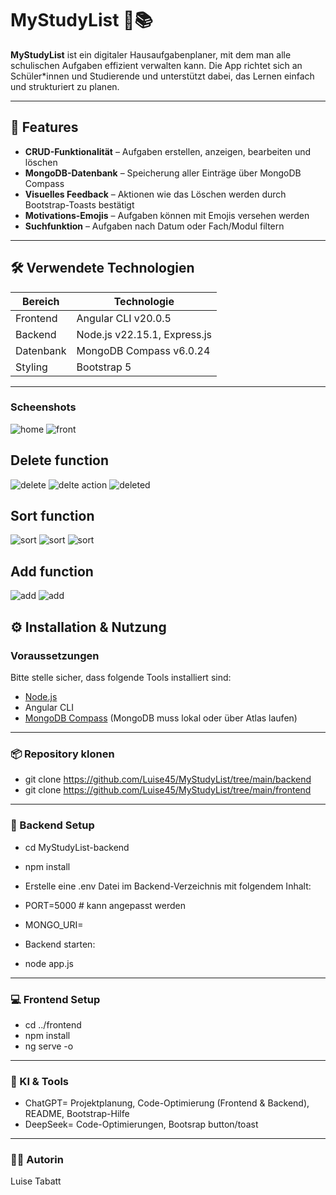 # MyStudyList 📖📚

**MyStudyList** ist ein digitaler Hausaufgabenplaner, mit dem man alle schulischen Aufgaben effizient verwalten kann. Die App richtet sich an Schüler\*innen und Studierende und unterstützt dabei, das Lernen einfach und strukturiert zu planen.

---

## 📘 Features

- **CRUD-Funktionalität** – Aufgaben erstellen, anzeigen, bearbeiten und löschen  
- **MongoDB-Datenbank** – Speicherung aller Einträge über MongoDB Compass  
- **Visuelles Feedback** – Aktionen wie das Löschen werden durch Bootstrap-Toasts bestätigt  
- **Motivations-Emojis** – Aufgaben können mit Emojis versehen werden  
- **Suchfunktion** – Aufgaben nach Datum oder Fach/Modul filtern  

---

## 🛠️ Verwendete Technologien

| Bereich    | Technologie                            |
|------------|----------------------------------------|
| Frontend   | Angular CLI v20.0.5                    |
| Backend    | Node.js v22.15.1, Express.js           |
| Datenbank  | MongoDB Compass v6.0.24                |
| Styling    | Bootstrap 5                            |

---
### Scheenshots


![home](/screenshots/1.png)
![front](/screenshots/2.png)

## Delete function
![delete](/screenshots/3..png)
![delte action](/screenshots/4..png)
![deleted](/screenshots/5..png)

## Sort function
![sort](/screenshots/8.png)
![sort](/screenshots/9.png)
![sort](/screenshots/10.png)

## Add function

![add](/screenshots/6.png)
![add](/screenshots/7.png)


## ⚙️ Installation & Nutzung

### Voraussetzungen

Bitte stelle sicher, dass folgende Tools installiert sind:

- [Node.js](https://nodejs.org/)  
- Angular CLI  
- [MongoDB Compass](https://www.mongodb.com/products/compass) (MongoDB muss lokal oder über Atlas laufen)

---

### 📦 Repository klonen


- git clone https://github.com/Luise45/MyStudyList/tree/main/backend
- git clone https://github.com/Luise45/MyStudyList/tree/main/frontend

---

### 🚀 Backend Setup

- cd MyStudyList-backend
- npm install
- Erstelle eine .env Datei im Backend-Verzeichnis mit folgendem Inhalt:

- PORT=5000 # kann angepasst werden
- MONGO_URI=<name der eigenen Datenbank>
- Backend starten:
- node app.js

---

### 💻 Frontend Setup

- cd ../frontend
- npm install
- ng serve -o

---

### 🤖 KI & Tools

- ChatGPT=  Projektplanung, Code-Optimierung (Frontend & Backend), README, Bootstrap-Hilfe
- DeepSeek= Code-Optimierungen, Bootsrap button/toast


---

### 👩‍💻 Autorin

Luise Tabatt




